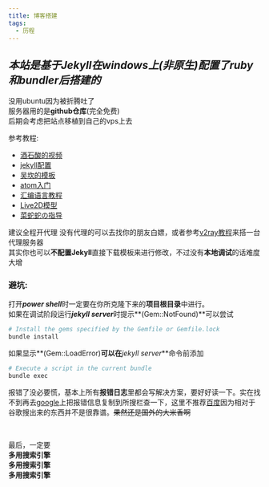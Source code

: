 ```yaml
---
title: 博客搭建
tags:
  - 历程
---
```


## ***本站是基于Jekyll在windows上(非原生)配置了ruby和bundler后搭建的***
没用ubuntu因为被折腾吐了  
服务器用的是**github仓库**(完全免费)  
后期会考虑把站点移植到自己的vps上去

参考教程:
- [酒石酸的视频](https://b23.tv/BKmxVC)
- [jekyll配置](https://jekyllrb.com)
- [吴坎的模板](https://github.com/wu-kan/jekyll-theme-WuK)
- [atom入门](https://blog.csdn.net/u010494080/article/details/50372857)
- [汇编语言教程](https://www.runoob.com)
- [Live2D模型](https://github.com/imuncle/live2d)
- [菜蛇蛇の指导](https://caishangqi.github.io)

建议全程开代理
没有代理的可以去找你的朋友白嫖，或者参考[v2ray教程](https://ba1oretto.github.io/_posts/2021-05-10-v2ray)来搭一台代理服务器  
其实你也可以**不配置Jekyll**直接下载模板来进行修改，不过没有**本地调试**的话难度大增

### 避坑:  
打开***power shell***时一定要在你所克隆下来的**项目根目录**中进行。  
如果在调试阶段运行***jekyll server***时提示**(Gem::NotFound)**可以尝试
```bash
# Install the gems specified by the Gemfile or Gemfile.lock
bundle install
```
如果显示**(Gem::LoadError)**可以在***jekyll server***命令前添加
```bash
# Execute a script in the current bundle
bundle exec
```

报错了没必要慌，基本上所有**报错日志**里都会写解决方案，要好好读一下。实在找不到再去[google](https://www.google.com)上把报错信息复制到所搜栏查一下，这里不推荐[百度](https://www.baidu.com)因为相对于谷歌搜出来的东西并不是很靠谱。~~果然还是国外的大米香啊~~

<br>

最后，一定要  
**多用搜索引擎**  
**多用搜索引擎**  
**多用搜索引擎**
